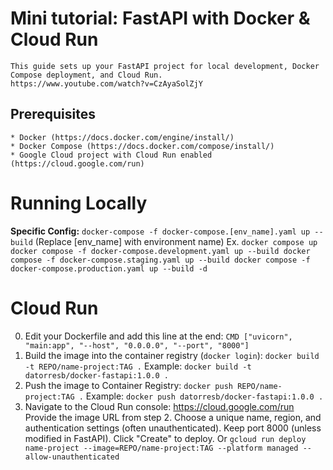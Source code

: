 
# Mini tutorial: FastAPI with Docker & Cloud Run

    This guide sets up your FastAPI project for local development, Docker Compose deployment, and Cloud Run.
    https://www.youtube.com/watch?v=CzAyaSolZjY

## Prerequisites

    * Docker (https://docs.docker.com/engine/install/)
    * Docker Compose (https://docs.docker.com/compose/install/)
    * Google Cloud project with Cloud Run enabled (https://cloud.google.com/run)

# Running Locally

**Specific Config:** `docker-compose -f docker-compose.[env_name].yaml up --build`  (Replace [env_name] with environment name)
Ex.
    ```
    docker compose up
    docker compose -f docker-compose.development.yaml up --build
    docker compose -f docker-compose.staging.yaml up --build
    docker compose -f docker-compose.production.yaml up --build -d
    ```

# Cloud Run

0. Edit your Dockerfile and add this line at the end:
    `CMD ["uvicorn", "main:app", "--host", "0.0.0.0", "--port", "8000"]`
1. Build the image into the container registry (`docker login`):
    `docker build -t REPO/name-project:TAG .`
    Example:
    `docker build -t datorresb/docker-fastapi:1.0.0 .`
2. Push the image to Container Registry:
    `docker push REPO/name-project:TAG .`
    Example:
    `docker push datorresb/docker-fastapi:1.0.0 .`
3. Navigate to the Cloud Run console: <https://cloud.google.com/run>
    Provide the image URL from step 2.
    Choose a unique name, region, and authentication settings (often unauthenticated).
    Keep port 8000 (unless modified in FastAPI).
    Click "Create" to deploy.
    Or
    `gcloud run deploy name-project --image=REPO/name-project:TAG --platform managed --allow-unauthenticated`
